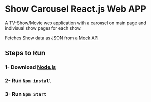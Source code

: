 # Show Carousel React.js Web APP 

A TV-Show/Movie web application with a carousel on main page and indivisual show pages for each show.

Fetches Show data as JSON from a [Mock API](https://run.mocky.io/v3/7806be0f-8565-4d8b-bc1e-b105036fb1d5)

## Steps to Run

### 1- Download [Node.js](https://nodejs.org/en/download/current)
### 2- Run `Npm install`
### 3- Run `Npm Start`
